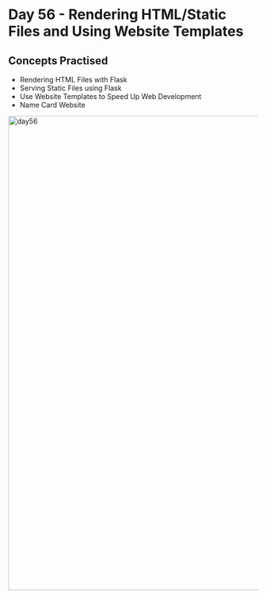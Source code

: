 # Day 56 - Rendering HTML/Static Files and Using Website Templates
## Concepts Practised
- Rendering HTML Files with Flask
- Serving Static Files using Flask
- Use Website Templates to Speed Up Web Development
- Name Card Website
<img width="958" alt="day56" src="https://user-images.githubusercontent.com/117528133/230663466-65240e5a-3140-4dc2-84da-73cf96e67b34.png">
 